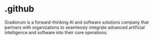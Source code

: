 # .github
Gradiorum is a forward-thinking AI and software solutions company that partners with organizations to seamlessly integrate advanced artificial intelligence and software into their core operations.
